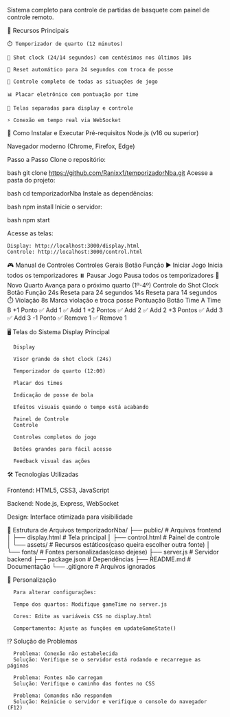 Sistema completo para controle de partidas de basquete com painel de controle remoto.

📌 Recursos Principais

    ⏱️ Temporizador de quarto (12 minutos)
    
    🔴 Shot clock (24/14 segundos) com centésimos nos últimos 10s
    
    🔄 Reset automático para 24 segundos com troca de posse
    
    🏀 Controle completo de todas as situações de jogo
    
    📊 Placar eletrônico com pontuação por time
    
    📱 Telas separadas para display e controle
    
    ⚡ Conexão em tempo real via WebSocket

🚀 Como Instalar e Executar
Pré-requisitos
Node.js (v16 ou superior)

Navegador moderno (Chrome, Firefox, Edge)

Passo a Passo
Clone o repositório:

bash
git clone https://github.com/Ranixx1/temporizadorNba.git
Acesse a pasta do projeto:

bash
cd temporizadorNba
Instale as dependências:

bash
npm install
Inicie o servidor:

bash
npm start


Acesse as telas:

    Display: http://localhost:3000/display.html
    Controle: http://localhost:3000/control.html


🎮 Manual de Controles
      Controles Gerais
      Botão	Função
      ▶️ Iniciar Jogo	Inicia todos os temporizadores
      ⏸️ Pausar Jogo	Pausa todos os temporizadores
      🔄 Novo Quarto	Avança para o próximo quarto (1º-4º)
      Controle do Shot Clock
      Botão	Função
      24s	Reseta para 24 segundos
      14s	Reseta para 14 segundos
      ⏱️ Violação 8s	Marca violação e troca posse
      Pontuação
      Botão	Time A	Time B
      +1 Ponto	✅ Add 1	✅ Add 1
      +2 Pontos	✅ Add 2	✅ Add 2
      +3 Pontos	✅ Add 3	✅ Add 3
      -1 Ponto	✅ Remove 1	✅ Remove 1


🖥️ Telas do Sistema
 Display Principal

      Display
      
      Visor grande do shot clock (24s)
      
      Temporizador do quarto (12:00)
      
      Placar dos times
      
      Indicação de posse de bola
      
      Efeitos visuais quando o tempo está acabando
      
      Painel de Controle
      Controle
      
      Controles completos do jogo
      
      Botões grandes para fácil acesso
      
      Feedback visual das ações


🛠️ Tecnologias Utilizadas

  Frontend: HTML5, CSS3, JavaScript
  
  Backend: Node.js, Express, WebSocket
  
  Design: Interface otimizada para visibilidade

📂 Estrutura de Arquivos
        temporizadorNba/
        ├── public/               # Arquivos frontend
        │   ├── display.html      # Tela principal
        │   ├── control.html      # Painel de controle
        │   └── assets/           # Recursos estáticos(caso queira escolher outra fonte)
        │       └── fonts/        # Fontes personalizadas(caso dejese)
        ├── server.js             # Servidor backend
        ├── package.json          # Dependências
        ├── README.md             # Documentação
        └── .gitignore            # Arquivos ignorados
        

🔧 Personalização

      Para alterar configurações:
      
      Tempo dos quartos: Modifique gameTime no server.js
      
      Cores: Edite as variáveis CSS no display.html
      
      Comportamento: Ajuste as funções em updateGameState()
      
⁉️ Solução de Problemas
  
      Problema: Conexão não estabelecida
      Solução: Verifique se o servidor está rodando e recarregue as páginas
      
      Problema: Fontes não carregam
      Solução: Verifique o caminho das fontes no CSS
      
      Problema: Comandos não respondem
      Solução: Reinicie o servidor e verifique o console do navegador (F12)
